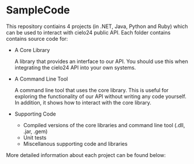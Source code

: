 SampleCode
==========

This repository contiains 4 projects (in .NET, Java, Python and Ruby)
which can be used to interact with cielo24 public API.
Each folder contains contains source code for:
* A Core Library

    A library that provides an interface to our API. You should use
    this when integrating the cielo24 API into your own systems.

* A Command Line Tool

    A command line tool that uses the core library. This is useful
    for exploring the functionality of our API without writing any
    code yourself. In addition, it shows how to interact with
    the core library.

* Supporting Code

    * Compiled versions of the core libraries and command line tool (.dll, .jar, .gem)
    * Unit tests
    * Miscellanous supporting code and libraries

More detailed information about each project can be found below:
